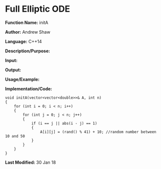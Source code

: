 # Full Elliptic ODE

**Function Name:** initA

**Author:** Andrew Shaw

**Language:** C++14

**Description/Purpose:**

**Input:**

**Output:**

**Usage/Example:**

**Implementation/Code:**
~~~~
void initA(vector<vector<double>>& A, int n)
{
	for (int i = 0; i < n; i++)
	{
		for (int j = 0; j < n; j++)
		{
			if (i == j || abs(i - j) == 1)
			{
				A[i][j] = (rand() % 41) + 10; //random number between 10 and 50
			}
		}
	}
}
~~~~
**Last Modified:** 30 Jan 18
